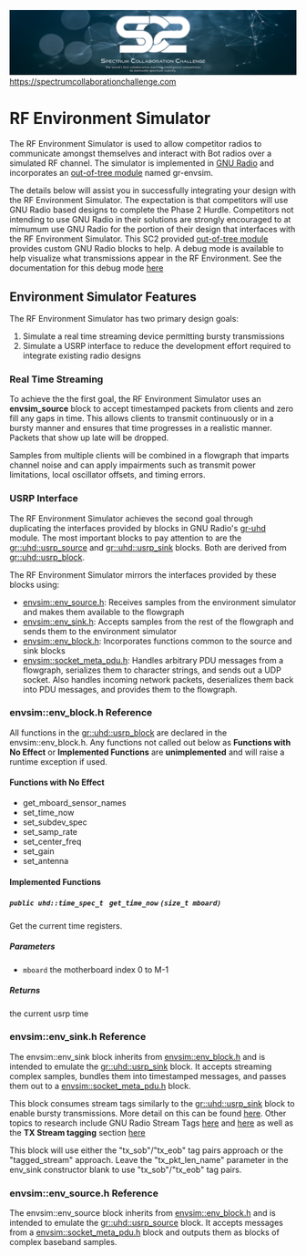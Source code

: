 ![SC2 Banner](resources/SC2_Banner.png)
https://spectrumcollaborationchallenge.com

# RF Environment Simulator
The RF Environment Simulator is used to allow competitor radios to communicate amongst themselves and interact with Bot radios over a simulated RF channel. The simulator is implemented in [GNU Radio](https://www.gnuradio.org/) and incorporates an [out-of-tree module](https://wiki.gnuradio.org/index.php/OutOfTreeModules) named gr-envsim.

The details below will assist you in successfully integrating your design with the RF Environment Simulator. The expectation is that competitors will use GNU Radio based designs to complete the Phase 2 Hurdle. Competitors not intending to use GNU Radio in their solutions are strongly encouraged to at mimumum use GNU Radio for the portion of their design that interfaces with the RF Environment Simulator. This SC2 provided [out-of-tree module](../gr-envsim/) provides custom GNU Radio blocks to help. A debug mode is available to help visualize what transmissions appear in the RF Environment. See the documentation for this debug mode [here](Envsim-Debug-Mode.md)

## Environment Simulator Features
The RF Environment Simulator has two primary design goals:
1. Simulate a real time streaming device permitting bursty transmissions
2. Simulate a USRP interface to reduce the development effort required to integrate existing radio designs


### Real Time Streaming
To achieve the the first goal, the RF Environment Simulator uses an **envsim_source** block to accept
timestamped packets from clients and zero fill any gaps in time. This allows clients to transmit continuously or in a bursty manner and ensures that time progresses in a realistic manner. Packets that
show up late will be dropped.

Samples from multiple clients will be combined in a flowgraph that imparts channel noise and can apply
impairments such as transmit power limitations, local oscillator offsets, and timing errors.

### USRP Interface
The RF Environment Simulator achieves the second goal through duplicating the interfaces provided by
blocks in GNU Radio's [gr-uhd](https://gnuradio.org/doc/doxygen/page_uhd.html) module. The most important
blocks to pay attention to are the [gr::uhd::usrp_source](https://gnuradio.org/doc/doxygen/classgr_1_1uhd_1_1usrp__source.html) and [gr::uhd::usrp_sink](https://gnuradio.org/doc/doxygen/classgr_1_1uhd_1_1usrp__sink.html) blocks. Both are derived from [gr::uhd::usrp_block](https://gnuradio.org/doc/doxygen/classgr_1_1uhd_1_1usrp__block.html).

The RF Environment Simulator mirrors the interfaces provided by these blocks using:
* [envsim::env_source.h](../gr-envsim/include/envsim/env_source.h): Receives samples from the environment simulator and makes them available to the flowgraph
* [envsim::env_sink.h](../gr-envsim/include/envsim/env_sink.h): Accepts samples from the rest of the flowgraph and sends them to the environment simulator
* [envsim::env_block.h](../gr-envsim/include/envsim/env_block.h): Incorporates functions common to the source and sink blocks
* [envsim::socket_meta_pdu.h](../gr-envsim/include/envsim/socket_meta_pdu.h): Handles arbitrary PDU messages from a flowgraph, serializes them to character strings, and sends out a UDP socket. Also handles incoming network packets, deserializes them back into PDU messages, and provides them to the flowgraph.

### envsim::env_block.h Reference
All functions in the [gr::uhd::usrp_block](https://gnuradio.org/doc/doxygen/classgr_1_1uhd_1_1usrp__block.html) are declared in the envsim::env_block.h. Any functions not called out below as **Functions with No Effect** or **Implemented Functions** are **unimplemented** and will raise a runtime exception if used.

#### Functions with No Effect
* get_mboard_sensor_names
* set_time_now
* set_subdev_spec
* set_samp_rate
* set_center_freq
* set_gain
* set_antenna

#### Implemented Functions

##### `public uhd::time_spec_t ` `get_time_now` `(size_t mboard)`

Get the current time registers.

##### Parameters
* `mboard` the motherboard index 0 to M-1

##### Returns
the current usrp time


### envsim::env_sink.h Reference
The envsim::env_sink block inherits from [envsim::env_block.h](../gr-envsim/include/envsim/env_block.h) and is intended to emulate the [gr::uhd::usrp_sink](https://gnuradio.org/doc/doxygen/classgr_1_1uhd_1_1usrp__sink.html) block. It accepts streaming complex samples, bundles them into timestamped messages, and passes them out to a [envsim::socket_meta_pdu.h](../gr-envsim/include/envsim/socket_meta_pdu.h) block.

This block consumes stream tags similarly to the [gr::uhd::usrp_sink](https://gnuradio.org/doc/doxygen/classgr_1_1uhd_1_1usrp__sink.html) block to enable bursty transmissions. More detail on this can be found [here](Timed-Transmissions-with-Stream-Tags.md). Other topics to research include GNU Radio Stream Tags [here](https://wiki.gnuradio.org/index.php/Guided_Tutorial_Programming_Topics#5.2_Stream_Tags) and [here](https://gnuradio.org/doc/doxygen/page_stream_tags.html) as well as the **TX Stream tagging** section [here](https://gnuradio.org/doc/doxygen/classgr_1_1uhd_1_1usrp__sink.html)

This block will use either the "tx_sob"/"tx_eob" tag pairs approach or the "tagged_stream" approach. Leave the "tx_pkt_len_name" parameter in the env_sink constructor blank to use "tx_sob"/"tx_eob" tag pairs.


### envsim::env_source.h Reference
The envsim::env_source block inherits from [envsim::env_block.h](../gr-envsim/include/envsim/env_block.h) and is intended to emulate the [gr::uhd::usrp_source](https://gnuradio.org/doc/doxygen/classgr_1_1uhd_1_1usrp__source.html) block. It accepts messages from a [envsim::socket_meta_pdu.h](../gr-envsim/include/envsim/socket_meta_pdu.h) block and outputs them as blocks of complex baseband samples.



